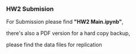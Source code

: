 ### HW2 Submision 

For Submission please find **"HW2 Main.ipynb"**, 

there's also a PDF version for a hard copy backup, 

please find the data files for replication



